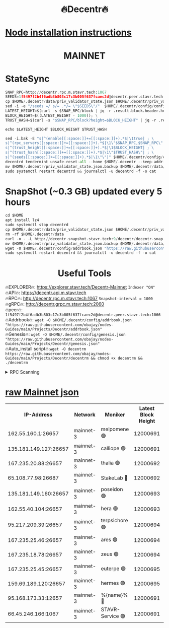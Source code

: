 <h1 align="center"> 🔥Decentr🔥</h1>

[Node installation instructions](https://github.com/obajay/nodes-Guides/tree/main/Projects/Decentr)
=
<h1 align="center"> MAINNET</h1>

# StateSync
```python
SNAP_RPC=http://decentr.rpc.m.stavr.tech:1067
SEEDS=1f5497f2b4f6adb3b803c17c3b005f637fcaec2d@decentr.peer.stavr.tech:1066
cp $HOME/.decentr/data/priv_validator_state.json $HOME/.decentr/priv_validator_state.json.backup
sed -i -e "/seeds =/ s/= .*/= \"$SEEDS\"/"  $HOME/.decentr/config/config.toml
LATEST_HEIGHT=$(curl -s $SNAP_RPC/block | jq -r .result.block.header.height); \
BLOCK_HEIGHT=$((LATEST_HEIGHT - 1000)); \
TRUST_HASH=$(curl -s "$SNAP_RPC/block?height=$BLOCK_HEIGHT" | jq -r .result.block_id.hash)

echo $LATEST_HEIGHT $BLOCK_HEIGHT $TRUST_HASH

sed -i.bak -E "s|^(enable[[:space:]]+=[[:space:]]+).*$|\1true| ; \
s|^(rpc_servers[[:space:]]+=[[:space:]]+).*$|\1\"$SNAP_RPC,$SNAP_RPC\"| ; \
s|^(trust_height[[:space:]]+=[[:space:]]+).*$|\1$BLOCK_HEIGHT| ; \
s|^(trust_hash[[:space:]]+=[[:space:]]+).*$|\1\"$TRUST_HASH\"| ; \
s|^(seeds[[:space:]]+=[[:space:]]+).*$|\1\"\"|" $HOME/.decentr/config/config.toml
decentrd tendermint unsafe-reset-all --home $HOME/.decentr --keep-addr-book
mv $HOME/.decentr/priv_validator_state.json.backup $HOME/.decentr/data/priv_validator_state.json
sudo systemctl restart decentrd && journalctl -u decentrd -f -o cat
```
# SnapShot (~0.3 GB) updated every 5 hours
```python
cd $HOME
apt install lz4
sudo systemctl stop decentrd
cp $HOME/.decentr/data/priv_validator_state.json $HOME/.decentr/priv_validator_state.json.backup
rm -rf $HOME/.decentr/data
curl -o - -L http://decentr.snapshot.stavr.tech:9/decentr/decentr-snap.tar.lz4 | lz4 -c -d - | tar -x -C $HOME/.decentr --strip-components 2
mv $HOME/.decentr/priv_validator_state.json.backup $HOME/.decentr/data/priv_validator_state.json
wget -O $HOME/.decentr/config/addrbook.json "https://raw.githubusercontent.com/obajay/nodes-Guides/main/Projects/Decentr/addrbook.json"
sudo systemctl restart decentrd && journalctl -u decentrd -f -o cat
```

 <h1 align="center"> Useful Tools</h1>

🔥EXPLORER🔥:     https://explorer.stavr.tech/Decentr-Mainnet        `Indexer "ON"` \
🔥API🔥:          https://decentr.api.m.stavr.tech \
🔥RPC🔥:          http://decentr.rpc.m.stavr.tech:1067              `Snapshot-interval = 1000` \
🔥gRPC🔥:         http://decentr.grpc.m.stavr.tech:2060 \
🔥peer🔥:         `1f5497f2b4f6adb3b803c17c3b005f637fcaec2d@decentr.peer.stavr.tech:1066` \
🔥Addrbook🔥:  `wget -O $HOME/.decentr/config/addrbook.json "https://raw.githubusercontent.com/obajay/nodes-Guides/main/Projects/Decentr/addrbook.json"` \
🔥Genesis🔥:  `wget -O $HOME/.decentr/config/genesis.json "https://raw.githubusercontent.com/obajay/nodes-Guides/main/Projects/Decentr/genesis.json"` \
🔥Auto_install script🔥:`wget -O decentrm https://raw.githubusercontent.com/obajay/nodes-Guides/main/Projects/Decentr/decentrm && chmod +x decentrm && ./decentrm`

<details>
<summary>RPC Scanning</summary>

<h2 align="center"> We scan nodes in real time every 4 hours. And we provide the final result of RPC endpoints.
We cannot influence the operation of these nodes in any way. </h2>


```python
If Voting Power is higher than 0 --> then the Node is a validator of the network and may be subject to attack and be a potential threat to the chain.
```
```python
We marked such validators with a red symbol
```

</details>

[raw Mainnet json](https://rpc-check.decentrm.stavr.tech/decentrm/rpc-decentrm-result.json)
=



<table><tr><th>IP-Address</th><th>Network</th><th>Moniker</th><th>Latest Block Height</th><th>Earliest Block Height</th><th>Catching Up</th><th>Tx Index</th><th>Voting Power</th><th>Scan Time</th></tr><tr><td>162.55.160.1:26657</td><td>mainnet-3</td><td>melpomene 🟢</td><td>12000691</td><td>1688950</td><td>False</td><td>on</td><td>0</td><td>2023-12-17T02:15:20.808710715UTC</td></tr><tr><td>135.181.149.127:26657</td><td>mainnet-3</td><td>calliope 🟢</td><td>12000691</td><td>1688950</td><td>False</td><td>on</td><td>0</td><td>2023-12-17T02:15:21.212448805UTC</td></tr><tr><td>167.235.20.88:26657</td><td>mainnet-3</td><td>thalia 🟢</td><td>12000692</td><td>1688950</td><td>False</td><td>on</td><td>0</td><td>2023-12-17T02:15:28.835429705UTC</td></tr><tr><td>65.108.77.98:26687</td><td>mainnet-3</td><td>StakeLab 🔴</td><td>12000692</td><td>1688950</td><td>False</td><td>on</td><td>5280827</td><td>2023-12-17T02:15:29.291240013UTC</td></tr><tr><td>135.181.149.160:26657</td><td>mainnet-3</td><td>poseidon 🟢</td><td>12000693</td><td>1688950</td><td>False</td><td>on</td><td>0</td><td>2023-12-17T02:15:31.935234279UTC</td></tr><tr><td>162.55.40.104:26657</td><td>mainnet-3</td><td>hera 🟢</td><td>12000693</td><td>1688950</td><td>False</td><td>on</td><td>0</td><td>2023-12-17T02:15:34.248464389UTC</td></tr><tr><td>95.217.209.39:26657</td><td>mainnet-3</td><td>terpsichore 🟢</td><td>12000694</td><td>1688950</td><td>False</td><td>on</td><td>0</td><td>2023-12-17T02:15:36.778459528UTC</td></tr><tr><td>167.235.25.46:26657</td><td>mainnet-3</td><td>ares 🟢</td><td>12000694</td><td>1688950</td><td>False</td><td>on</td><td>0</td><td>2023-12-17T02:15:39.191568319UTC</td></tr><tr><td>167.235.18.78:26657</td><td>mainnet-3</td><td>zeus 🟢</td><td>12000694</td><td>1688950</td><td>False</td><td>on</td><td>0</td><td>2023-12-17T02:15:39.451652059UTC</td></tr><tr><td>167.235.25.45:26657</td><td>mainnet-3</td><td>euterpe 🟢</td><td>12000695</td><td>1688950</td><td>False</td><td>on</td><td>0</td><td>2023-12-17T02:15:41.735397907UTC</td></tr><tr><td>159.69.189.120:26657</td><td>mainnet-3</td><td>hermes 🟢</td><td>12000695</td><td>1688950</td><td>False</td><td>on</td><td>0</td><td>2023-12-17T02:15:41.970014085UTC</td></tr><tr><td>95.168.173.33:12657</td><td>mainnet-3</td><td>%{name}% 🔴</td><td>12000691</td><td>8964001</td><td>False</td><td>on</td><td>4161995</td><td>2023-12-17T02:15:24.212608155UTC</td></tr><tr><td>66.45.246.166:1067</td><td>mainnet-3</td><td>STAVR-Service 🟢</td><td>12000691</td><td>11998001</td><td>False</td><td>on</td><td>0</td><td>2023-12-17T02:15:21.850706571UTC</td></tr></table>
